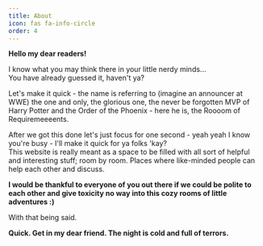 ```yaml
---
title: About
icon: fas fa-info-circle
order: 4
---
```


**Hello my dear readers!**

I know what you may think there in your little nerdy minds...  
You have already guessed it, haven't ya?

Let's make it quick - the name is referring to (imagine an announcer at WWE) the one and only, the glorious one, the never be forgotten MVP of Harry Potter and the Order of the Phoenix - here he is, the Roooom of Requiremeeeents. 

After we got this done let's just focus for one second - yeah yeah I know you're busy - I'll make it quick for ya folks 'kay?  
This website is really meant as a space to be filled with all sort of helpful and interesting stuff; room by room. Places where like-minded people can help each other and discuss. 

**I would be thankful to everyone of you out there if we could be polite to each other and give toxicity no way into this cozy rooms of little adventures :)**  

With that being said.

**Quick. Get in my dear friend. The night is cold and full of terrors.**
